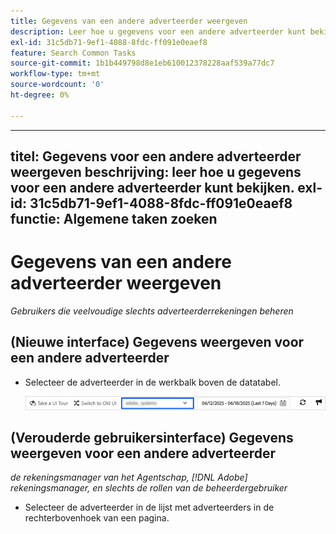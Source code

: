 ```yaml
---
title: Gegevens van een andere adverteerder weergeven
description: Leer hoe u gegevens voor een andere adverteerder kunt bekijken.
exl-id: 31c5db71-9ef1-4088-8fdc-ff091e0eaef8
feature: Search Common Tasks
source-git-commit: 1b1b449798d8e1eb610012378228aaf539a77dc7
workflow-type: tm+mt
source-wordcount: '0'
ht-degree: 0%

---
```


---
titel: Gegevens voor een andere adverteerder weergeven
beschrijving: leer hoe u gegevens voor een andere adverteerder kunt bekijken.
exl-id: 31c5db71-9ef1-4088-8fdc-ff091e0eaef8
functie: Algemene taken zoeken
---
# Gegevens van een andere adverteerder weergeven

*Gebruikers die veelvoudige slechts adverteerderrekeningen beheren*

## (Nieuwe interface) Gegevens weergeven voor een andere adverteerder

* Selecteer de adverteerder in de werkbalk boven de datatabel.

  ![ Advertiser selecteur in toolbar ](/help/search-social-commerce/assets/advertiser-selector.png " Advertiser selecteur in toolbar ")

## (Verouderde gebruikersinterface) Gegevens weergeven voor een andere adverteerder

*de rekeningsmanager van het Agentschap, [!DNL Adobe] rekeningsmanager, en slechts de rollen van de beheerdergebruiker*

* Selecteer de adverteerder in de lijst met adverteerders in de rechterbovenhoek van een pagina.
